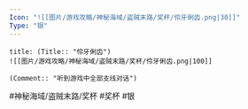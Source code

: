 ```yaml
---
Icon: "![[图片/游戏攻略/神秘海域/盗贼末路/奖杯/伶牙俐齿.png|30]]"
Type: "银"
---
```

```ad-common-silver-trophy
title: (Title:: "伶牙俐齿")
![[图片/游戏攻略/神秘海域/盗贼末路/奖杯/伶牙俐齿.png|100]]

(Comment:: "听到游戏中全部支线对话")
```

#神秘海域/盗贼末路/奖杯 #奖杯 #银
